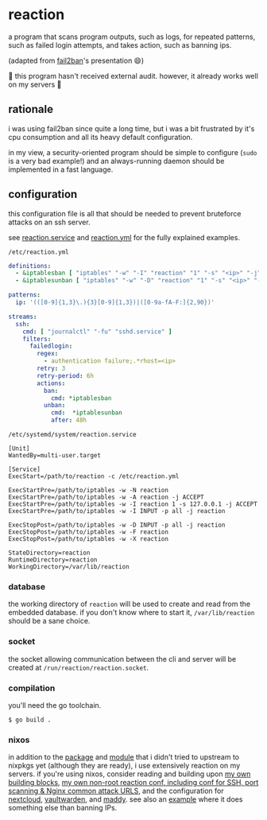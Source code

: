 # reaction

a program that scans program outputs, such as logs,
for repeated patterns, such as failed login attempts,
and takes action, such as banning ips.

(adapted from [fail2ban](http://fail2ban.org)'s presentation 😄)

🚧 this program hasn't received external audit. however, it already works well on my servers 🚧

## rationale

i was using fail2ban since quite a long time, but i was a bit frustrated by it's cpu consumption
and all its heavy default configuration.

in my view, a security-oriented program should be simple to configure (`sudo` is a very bad example!)
and an always-running daemon should be implemented in a fast language.

## configuration

this configuration file is all that should be needed to prevent bruteforce attacks on an ssh server.

see [reaction.service](./config/reaction.service) and [reaction.yml](./app/reaction.yml) for the fully explained examples.

`/etc/reaction.yml`
```yaml
definitions:
  - &iptablesban [ "iptables" "-w" "-I" "reaction" "1" "-s" "<ip>" "-j" "block" ]
  - &iptablesunban [ "iptables" "-w" "-D" "reaction" "1" "-s" "<ip>" "-j" "block" ]

patterns:
  ip: '(([0-9]{1,3}\.){3}[0-9]{1,3})|([0-9a-fA-F:]{2,90})'

streams:
  ssh:
    cmd: [ "journalctl" "-fu" "sshd.service" ]
    filters:
      failedlogin:
        regex:
          - authentication failure;.*rhost=<ip>
        retry: 3
        retry-period: 6h
        actions:
          ban:
            cmd: *iptablesban
          unban:
            cmd:  *iptablesunban
            after: 48h
```

`/etc/systemd/system/reaction.service`
```systemd
[Unit]
WantedBy=multi-user.target

[Service]
ExecStart=/path/to/reaction -c /etc/reaction.yml

ExecStartPre=/path/to/iptables -w -N reaction
ExecStartPre=/path/to/iptables -w -A reaction -j ACCEPT
ExecStartPre=/path/to/iptables -w -I reaction 1 -s 127.0.0.1 -j ACCEPT
ExecStartPre=/path/to/iptables -w -I INPUT -p all -j reaction

ExecStopPost=/path/to/iptables -w -D INPUT -p all -j reaction
ExecStopPost=/path/to/iptables -w -F reaction
ExecStopPost=/path/to/iptables -w -X reaction

StateDirectory=reaction
RuntimeDirectory=reaction
WorkingDirectory=/var/lib/reaction
```

### database

the working directory of `reaction` will be used to create and read from the embedded database.
if you don't know where to start it, `/var/lib/reaction` should be a sane choice.

### socket

the socket allowing communication between the cli and server will be created at `/run/reaction/reaction.socket`.

### compilation

you'll need the go toolchain.
```shell
$ go build .
```

### nixos

in addition to the [package](https://framagit.org/ppom/nixos/-/blob/cf5448b21ae3386265485308a6cd077e8068ad77/pkgs/reaction/default.nix)
and [module](https://framagit.org/ppom/nixos/-/blob/cf5448b21ae3386265485308a6cd077e8068ad77/modules/common/reaction.nix)
that i didn't tried to upstream to nixpkgs yet (although they are ready), i use extensively reaction on my servers. if you're using nixos,
consider reading and building upon [my own building blocks](https://framagit.org/ppom/nixos/-/blob/cf5448b21ae3386265485308a6cd077e8068ad77/modules/common/reaction-variables.nix),
[my own non-root reaction conf, including conf for SSH, port scanning & Nginx common attack URLS](https://framagit.org/ppom/nixos/-/blob/cf5448b21ae3386265485308a6cd077e8068ad77/modules/common/reaction-custom.nix),
and the configuration for [nextcloud](https://framagit.org/ppom/nixos/-/blob/cf5448b21ae3386265485308a6cd077e8068ad77/modules/musi/file.ppom.me.nix#L53),
[vaultwarden](https://framagit.org/ppom/nixos/-/blob/cf5448b21ae3386265485308a6cd077e8068ad77/modules/musi/vaultwarden.nix#L45),
and [maddy](https://framagit.org/ppom/nixos/-/blob/cf5448b21ae3386265485308a6cd077e8068ad77/modules/musi/mail.nix#L74). see also an [example](https://framagit.org/ppom/nixos/-/blob/cf5448b21ae3386265485308a6cd077e8068ad77/modules/musi/mail.nix#L85) where it does something else than banning IPs.
